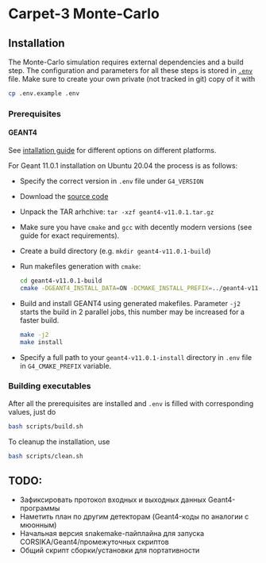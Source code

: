 # Carpet-3 Monte-Carlo

## Installation

The Monte-Carlo simulation requires external dependencies and a build step.
The configuration and parameters for all these steps is stored in [`.env`](https://www.dotenv.org/) file.
Make sure to create your own private (not tracked in git) copy of it with

```bash
cp .env.example .env
```

### Prerequisites

#### GEANT4
See [intallation guide](https://indico.cern.ch/event/679723/contributions/2792554/attachments/1559217/2453759/Geant4InstallationGuide.pdf)
for different options on different platforms.

For Geant 11.0.1 installation on Ubuntu 20.04 the process is as follows:
- Specify the correct version in `.env` file under `G4_VERSION`
- Download the [source code](http://cern.ch/geant4-data/releases/geant4-v11.0.1.tar.gz)
- Unpack the TAR arhchive: `tar -xzf geant4-v11.0.1.tar.gz`
- Make sure you have `cmake` and `gcc` with decently modern versions (see guide for exact requirements).
- Create a build directory (e.g. `mkdir geant4-v11.0.1-build`)
- Run makefiles generation with `cmake`:

  ```bash
  cd geant4-v11.0.1-build
  cmake -DGEANT4_INSTALL_DATA=ON -DCMAKE_INSTALL_PREFIX=../geant4-v11.0.1-install ../geant4-v11.0.1
  ```

- Build and install GEANT4 using generated makefiles. Parameter `-j2` starts the build in 2 parallel jobs,
  this number may be increased for a faster build.
  
  ```bash
  make -j2
  make install
  ```

- Specify a full path to your `geant4-v11.0.1-install` directory in `.env` file in `G4_CMAKE_PREFIX` variable.


### Building executables

After all the prerequisites are installed and `.env` is filled with corresponding values, just do

```bash
bash scripts/build.sh
```

To cleanup the installation, use

```bash
bash scripts/clean.sh
```

## TODO:

* Зафиксировать протокол входных и выходных данных Geant4-программы
* Наметить план по другим детекторам (Geant4-коды по аналогии с мюонным)
* Начальная версия snakemake-пайплайна для запуска CORSIKA/Geant4/промежуточных скриптов
* Общий скрипт сборки/установки для портативности
